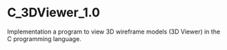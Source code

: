 # C_3DViewer_1.0
Implementation a program to view 3D wireframe models (3D Viewer) in the C programming language.
